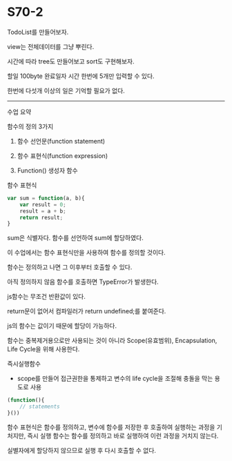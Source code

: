 # S70-2

TodoList를 만들어보자.

view는 전체데이터를 그냥 뿌린다.

시간에 따라 tree도 만들어보고 sort도 구현해보자.

할일 100byte
완료일자 시간
한번에 5개만 입력할 수 있다.

한번에 다섯개 이상의 일은 기억할 필요가 없다.


----

수업 요약

함수의 정의 3가지

1. 함수 선언문(function statement)

2. 함수 표현식(function expression)

3. Function() 생성자 함수

함수 표현식

```js
var sum = function(a, b){
    var result = 0;
    result = a + b;
    return result;
}
```

sum은 식별자다. 함수를 선언하여 sum에 할당하였다.

이 수업에서는 함수 표현식만을 사용하여 함수를 정의할 것이다.

함수는 정의하고 나면 그 이후부터 호출할 수 있다.

아직 정의하지 않음 함수를 호출하면 TypeError가 발생한다.

js함수는 무조건 반환값이 있다.

return문이 없어서 컴파일러가 return undefined;를 붙여준다.

js의 함수는 값이기 때문에 할당이 가능하다.

함수는 중복제거용으로만 사용되는 것이 아니라 Scope(유효범위), Encapsulation, Life Cycle을 위해 사용한다.

즉시실행함수

* scope를 만들어 접근권한을 통제하고 변수의 life cycle을 조절해 충돌을 막는 용도로 사용

```js
(function(){
    // statements
}())
```

함수 표현식은 함수를 정의하고, 변수에 함수를 저장한 후 호출하여 실행하는 과정을 기처지만, 
즉시 실행 함수는 함수를 정의하고 바로 실행하여 이런 과정을 거치지 않는다.

실별자에게 할당하지 않으므로 실행 후 다시 호출할 수 없다.

